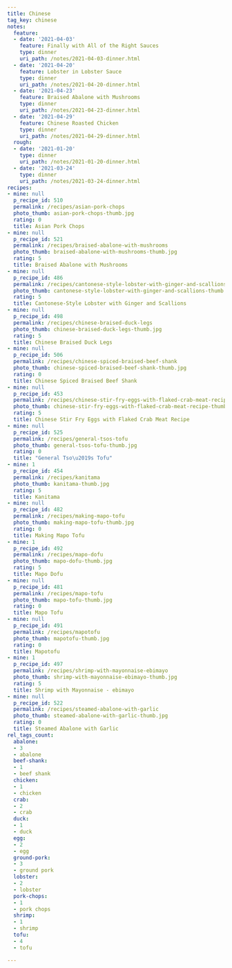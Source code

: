 ```yaml
---
title: Chinese
tag_key: chinese
notes:
  feature:
  - date: '2021-04-03'
    feature: Finally with All of the Right Sauces
    type: dinner
    uri_path: /notes/2021-04-03-dinner.html
  - date: '2021-04-20'
    feature: Lobster in Lobster Sauce
    type: dinner
    uri_path: /notes/2021-04-20-dinner.html
  - date: '2021-04-23'
    feature: Braised Abalone with Mushrooms
    type: dinner
    uri_path: /notes/2021-04-23-dinner.html
  - date: '2021-04-29'
    feature: Chinese Roasted Chicken
    type: dinner
    uri_path: /notes/2021-04-29-dinner.html
  rough:
  - date: '2021-01-20'
    type: dinner
    uri_path: /notes/2021-01-20-dinner.html
  - date: '2021-03-24'
    type: dinner
    uri_path: /notes/2021-03-24-dinner.html
recipes:
- mine: null
  p_recipe_id: 510
  permalink: /recipes/asian-pork-chops
  photo_thumb: asian-pork-chops-thumb.jpg
  rating: 0
  title: Asian Pork Chops
- mine: null
  p_recipe_id: 521
  permalink: /recipes/braised-abalone-with-mushrooms
  photo_thumb: braised-abalone-with-mushrooms-thumb.jpg
  rating: 5
  title: Braised Abalone with Mushrooms
- mine: null
  p_recipe_id: 486
  permalink: /recipes/cantonese-style-lobster-with-ginger-and-scallions
  photo_thumb: cantonese-style-lobster-with-ginger-and-scallions-thumb.jpg
  rating: 5
  title: Cantonese-Style Lobster with Ginger and Scallions
- mine: null
  p_recipe_id: 498
  permalink: /recipes/chinese-braised-duck-legs
  photo_thumb: chinese-braised-duck-legs-thumb.jpg
  rating: 5
  title: Chinese Braised Duck Legs
- mine: null
  p_recipe_id: 506
  permalink: /recipes/chinese-spiced-braised-beef-shank
  photo_thumb: chinese-spiced-braised-beef-shank-thumb.jpg
  rating: 0
  title: Chinese Spiced Braised Beef Shank
- mine: null
  p_recipe_id: 453
  permalink: /recipes/chinese-stir-fry-eggs-with-flaked-crab-meat-recipe
  photo_thumb: chinese-stir-fry-eggs-with-flaked-crab-meat-recipe-thumb.jpg
  rating: 5
  title: Chinese Stir Fry Eggs with Flaked Crab Meat Recipe
- mine: null
  p_recipe_id: 525
  permalink: /recipes/general-tsos-tofu
  photo_thumb: general-tsos-tofu-thumb.jpg
  rating: 0
  title: "General Tso\u2019s Tofu"
- mine: 1
  p_recipe_id: 454
  permalink: /recipes/kanitama
  photo_thumb: kanitama-thumb.jpg
  rating: 5
  title: Kanitama
- mine: null
  p_recipe_id: 482
  permalink: /recipes/making-mapo-tofu
  photo_thumb: making-mapo-tofu-thumb.jpg
  rating: 0
  title: Making Mapo Tofu
- mine: 1
  p_recipe_id: 492
  permalink: /recipes/mapo-dofu
  photo_thumb: mapo-dofu-thumb.jpg
  rating: 5
  title: Mapo Dofu
- mine: null
  p_recipe_id: 481
  permalink: /recipes/mapo-tofu
  photo_thumb: mapo-tofu-thumb.jpg
  rating: 0
  title: Mapo Tofu
- mine: null
  p_recipe_id: 491
  permalink: /recipes/mapotofu
  photo_thumb: mapotofu-thumb.jpg
  rating: 0
  title: Mapotofu
- mine: 1
  p_recipe_id: 497
  permalink: /recipes/shrimp-with-mayonnaise-ebimayo
  photo_thumb: shrimp-with-mayonnaise-ebimayo-thumb.jpg
  rating: 5
  title: Shrimp with Mayonnaise - ebimayo
- mine: null
  p_recipe_id: 522
  permalink: /recipes/steamed-abalone-with-garlic
  photo_thumb: steamed-abalone-with-garlic-thumb.jpg
  rating: 0
  title: Steamed Abalone with Garlic
rel_tags_count:
  abalone:
  - 3
  - abalone
  beef-shank:
  - 1
  - beef shank
  chicken:
  - 1
  - chicken
  crab:
  - 2
  - crab
  duck:
  - 1
  - duck
  egg:
  - 2
  - egg
  ground-pork:
  - 3
  - ground pork
  lobster:
  - 2
  - lobster
  pork-chops:
  - 1
  - pork chops
  shrimp:
  - 1
  - shrimp
  tofu:
  - 4
  - tofu

---
```

